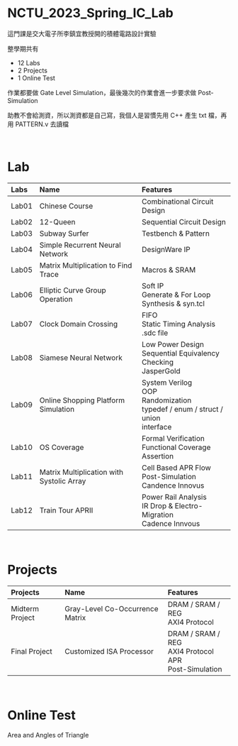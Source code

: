 NCTU_2023_Spring_IC_Lab
===
這門課是交大電子所李鎮宜教授開的積體電路設計實驗

整學期共有
- 12 Labs
- 2 Projects
- 1 Online Test

作業都要做 Gate Level Simulation，最後幾次的作業會進一步要求做 Post-Simulation

助教不會給測資，所以測資都是自己寫，我個人是習慣先用 C++ 產生 txt 檔，再用 PATTERN.v 去讀檔

&emsp;

Lab
===
|Labs|Name|Features|
|:---|:---|:---|
|Lab01|Chinese Course|Combinational Circuit Design|
|Lab02|12-Queen|Sequential Circuit Design|
|Lab03|Subway Surfer|Testbench & Pattern|
|Lab04|Simple Recurrent Neural Network|DesignWare IP|
|Lab05|Matrix Multiplication to Find Trace|Macros & SRAM|
|Lab06|Elliptic Curve Group Operation|Soft IP <br> Generate & For Loop <br> Synthesis & syn.tcl|
|Lab07|Clock Domain Crossing|FIFO <br> Static Timing Analysis <br> .sdc file|
|Lab08|Siamese Neural Network|Low Power Design <br> Sequential Equivalency Checking <br> JasperGold|
|Lab09|Online Shopping Platform Simulation|System Verilog <br> OOP <br> Randomization <br> typedef / enum / struct / union <br> interface|
|Lab10|OS Coverage|Formal Verification <br> Functional Coverage <br> Assertion|
|Lab11|Matrix Multiplication with Systolic Array|Cell Based APR Flow <br> Post-Simulation <br> Candence Innovus|
|Lab12|Train Tour APRII|Power Rail Analysis <br> IR Drop & Electro-Migration <br> Cadence Innvous|

&emsp;

Projects
===
|Projects|Name|Features|
|:---|:---|:---|
|Midterm Project|Gray-Level Co-Occurrence Matrix|DRAM / SRAM / REG <br> AXI4 Protocol|
|Final Project|Customized ISA Processor|DRAM / SRAM / REG <br> AXI4 Protocol <br> APR <br> Post-Simulation|

&emsp;

Online Test
===
Area and Angles of Triangle
